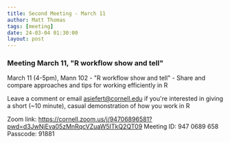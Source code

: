 ```yaml
---
title: Second Meeting - March 11
author: Matt Thomas
tags: [meeting]
date: 24-03-04 01:30:00
layout: post
--- 
```


### Meeting March 11, "R workflow show and tell"

March 11 (4-5pm), Mann 102 - "R workflow show and tell" - Share and compare approaches and tips for working efficiently in R

Leave a comment or email asiefert@cornell.edu if you're interested in giving a short (~10 minute), casual demonstration of how you work in R

Zoom link: https://cornell.zoom.us/j/94706896581?pwd=d3JwNjEva05zMnRqcVZuaW5ITkQ2QT09
Meeting ID: 947 0689 658
Passcode: 91881

